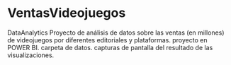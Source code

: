 # VentasVideojuegos
DataAnalytics
Proyecto de análisis de datos sobre las ventas (en millones) de videojuegos por diferentes editoriales y plataformas.
proyecto en POWER BI.
carpeta de datos.
capturas de pantalla del resultado de las visualizaciones.
